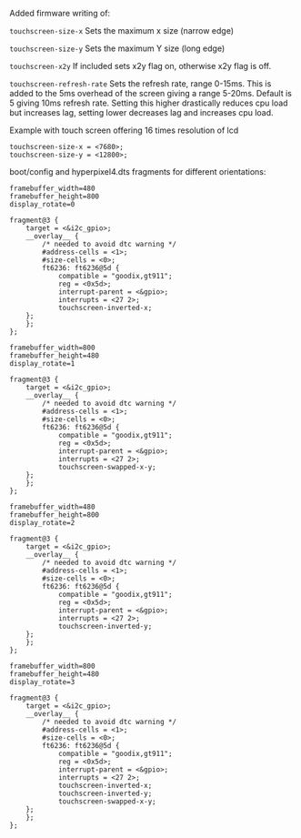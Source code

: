 Added firmware writing of:

```touchscreen-size-x```
	Sets the maximum x size (narrow edge)
	
```touchscreen-size-y```
	Sets the maximum Y size (long edge)
	
```touchscreen-x2y```
	If included sets x2y flag on, otherwise x2y flag is off.
	
```touchscreen-refresh-rate```
	Sets the refresh rate, range 0-15ms. This is added to the 5ms overhead of the screen giving a range 5-20ms.
	Default is 5 giving 10ms refresh rate.
	Setting this higher drastically reduces cpu load but increases lag, setting lower decreases lag and increases cpu load.
	
Example with touch screen offering 16 times resolution of lcd

```
touchscreen-size-x = <7680>;
touchscreen-size-y = <12800>;
```





boot/config and hyperpixel4.dts fragments for different orientations:

```
framebuffer_width=480
framebuffer_height=800
display_rotate=0
```


    fragment@3 {
        target = <&i2c_gpio>;
        __overlay__ {
            /* needed to avoid dtc warning */
            #address-cells = <1>;
            #size-cells = <0>;
            ft6236: ft6236@5d {
                compatible = "goodix,gt911";
                reg = <0x5d>;
                interrupt-parent = <&gpio>;
                interrupts = <27 2>;
                touchscreen-inverted-x;
	    };
        };
    };


```
framebuffer_width=800
framebuffer_height=480
display_rotate=1
```

    fragment@3 {
        target = <&i2c_gpio>;
        __overlay__ {
            /* needed to avoid dtc warning */
            #address-cells = <1>;
            #size-cells = <0>;
            ft6236: ft6236@5d {
                compatible = "goodix,gt911";
                reg = <0x5d>;
                interrupt-parent = <&gpio>;
                interrupts = <27 2>;
                touchscreen-swapped-x-y;
	    };
        };
    };


```
framebuffer_width=480
framebuffer_height=800
display_rotate=2
```

    fragment@3 {
        target = <&i2c_gpio>;
        __overlay__ {
            /* needed to avoid dtc warning */
            #address-cells = <1>;
            #size-cells = <0>;
            ft6236: ft6236@5d {
                compatible = "goodix,gt911";
                reg = <0x5d>;
                interrupt-parent = <&gpio>;
                interrupts = <27 2>;
                touchscreen-inverted-y;
	    };
        };
    };


```
framebuffer_width=800
framebuffer_height=480
display_rotate=3
```

    fragment@3 {
        target = <&i2c_gpio>;
        __overlay__ {
            /* needed to avoid dtc warning */
            #address-cells = <1>;
            #size-cells = <0>;
            ft6236: ft6236@5d {
                compatible = "goodix,gt911";
                reg = <0x5d>;
                interrupt-parent = <&gpio>;
                interrupts = <27 2>;
                touchscreen-inverted-x;
                touchscreen-inverted-y;
                touchscreen-swapped-x-y;
	    };
        };
    };


